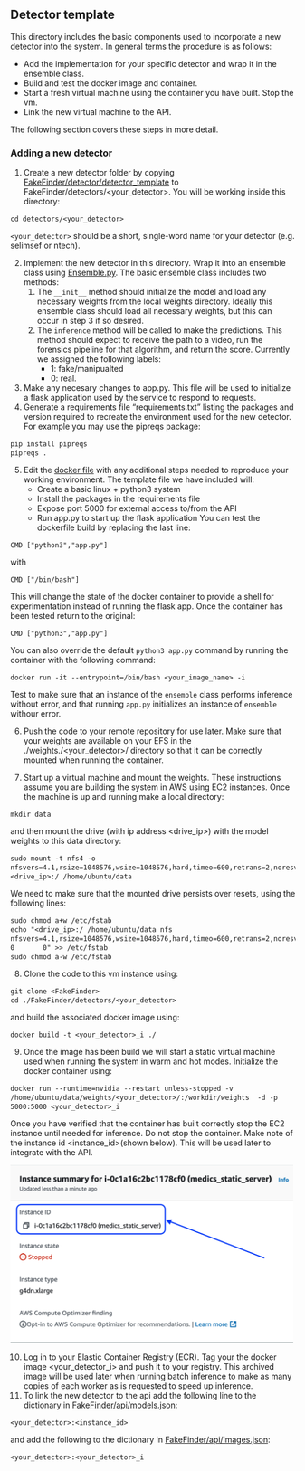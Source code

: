 ## Detector template
This directory includes the basic components used to incorporate a new detector into the system.  In general terms the procedure is as follows:
- Add the implementation for your specific detector and wrap it in the ensemble class.
- Build and test the docker image and container.
- Start a fresh virtual machine using the container you have built.  Stop the vm.
- Link the new virtual machine to the API.

The following section covers these steps in more detail.
### Adding a new detector

1. Create a new detector folder by copying [FakeFinder/detector/detector_template](https://github.com/IQTLabs/FakeFinder/tree/template/detectors/detector_template) to FakeFinder/detectors/<your_detector>. You will be working inside this directory:
```
cd detectors/<your_detector>
```
`<your_detector>` should be a short, single-word name for your detector (e.g. selimsef or ntech).

2. Implement the new detector in this directory.  Wrap it into an ensemble class using [Ensemble.py](https://github.com/IQTLabs/FakeFinder/blob/template/detectors/detector_template/ensemble.py).  The basic ensemble class includes two methods:
    1. The ```__init__``` method should initialize the model and load any necessary weights from the local weights directory.  Ideally this ensemble class should load all necessary weights, but this can occur in step 3 if so desired.
    2. The ```inference``` method will be called to make the predictions.  This method should expect to receive the path to a video, run the forensics pipeline for that algorithm, and return the score.  Currently we assigned the following labels:
        - 1: fake/manipualted 
        - 0: real.
3. Make any necesary changes to app.py.  This file will be used to initialize a flask application used by the service to respond to requests.
4. Generate a requirements file “requirements.txt” listing the packages and version required to recreate the environment used for the new detector.  For example you may use the pipreqs package: 
```
pip install pipreqs
pipreqs . 
```
5. Edit the [docker file](https://github.com/IQTLabs/FakeFinder/blob/template/detectors/detector_template/Dockerfile) with any additional steps needed to reproduce your working environment.  The template file we have included will:
    - Create a basic linux + python3 system
    - Install the packages in the requirements file
    - Expose port 5000 for external access to/from the API
    - Run app.py to start up the flask application
You can test the dockerfile build by replacing the last line:
```
CMD ["python3","app.py"]
```
with 
```
CMD ["/bin/bash"]
```
This will change the state of the docker container to provide a shell for experimentation instead of running the flask app.  Once the container has been tested return to the original:
```
CMD ["python3","app.py"]
```
You can also override the default `python3 app.py` command by running the container with the following command:
```
docker run -it --entrypoint=/bin/bash <your_image_name> -i
```
Test to make sure that an instance of the `ensemble` class performs inference without error, and that running `app.py` initializes an instance of `ensemble` withour error.

6. Push the code to your remote repository for use later.  Make sure that your weights are available on your EFS in the ./weights./<your_detector>/ directory so that it can be correctly mounted when running the container. 

7. Start up a virtual machine and mount the weights.  These instructions assume you are building the system in AWS using EC2 instances.  Once the machine is up and running make a local directory:
```
mkdir data
```
and then mount the drive (with ip address <drive_ip>) with the model weights to this data directory:
```
sudo mount -t nfs4 -o nfsvers=4.1,rsize=1048576,wsize=1048576,hard,timeo=600,retrans=2,noresvport <drive_ip>:/ /home/ubuntu/data
```
We need to make sure that the mounted drive persists over resets, using the following lines:
```
sudo chmod a+w /etc/fstab
echo "<drive_ip>:/ /home/ubuntu/data nfs nfsvers=4.1,rsize=1048576,wsize=1048576,hard,timeo=600,retrans=2,noresvport     0       0" >> /etc/fstab
sudo chmod a-w /etc/fstab
```
8. Clone the code to this vm instance using:
```
git clone <FakeFinder>
cd ./FakeFinder/detectors/<your_detector>
```
and build the associated docker image using:
```
docker build -t <your_detector>_i ./
```
9. Once the image has been build we will start a static virtual machine used when running the system in warm and hot modes. Initialize the docker container using:
```
docker run --runtime=nvidia --restart unless-stopped -v /home/ubuntu/data/weights/<your_detector>/:/workdir/weights  -d -p 5000:5000 <your_detector>_i
```
Once you have verified that the container has built correctly stop the EC2 instance until needed for inference.  Do not stop the container.  Make note of the instance id <instance_id>(shown below).  This will be used later to integrate with the API.

<img src="./imgs/instance_id.png" alt="drawing" width="500"/>

10. Log in to your Elastic Container Registry (ECR).  Tag your the docker image <your_detector_i> and push it to your registry.  This archived image will be used later when running batch inference to make as many copies of each worker as is requested to speed up inference.
11. To link the new detector to the api add the following line to the dictionary in [FakeFinder/api/models.json](https://github.com/IQTLabs/FakeFinder/blob/main/api/models.json):
```
<your_detector>:<instance_id>
```
and add the following to the dictionary in [FakeFinder/api/images.json](FakeFinder/api/images.json):
```
<your_detector>:<your_detector>_i
```
